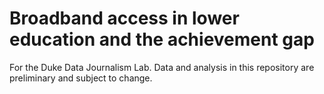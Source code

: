 # Broadband access in lower education and the achievement gap

For the Duke Data Journalism Lab. Data and analysis in this repository are preliminary and subject to change.
